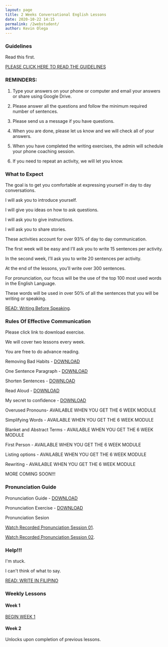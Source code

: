 ```yaml
--- 
layout: page
title: 2 Weeks Conversational English Lessons
date: 2020-10-22 14:15
permalink: /2webstudent/ 
author: Kevin Olega 
--- 
```

### Guidelines

Read this first.

[PLEASE CLICK HERE TO READ THE GUIDELINES](https://callcentertrainingtips.com/2webguide)

### REMINDERS:

1. Type your answers on your phone or computer and email your answers or share using Google Drive.

2. Please answer all the questions and follow the minimum required number of sentences.

3. Please send us a message if you have questions.

4. When you are done, please let us know and we will check all of your answers.

5. When you have completed the writing exercises, the admin will schedule your phone coaching session.

6. If you need to repeat an activity, we will let you know.

### What to Expect

The goal is to get you comfortable at expressing yourself in day to day conversations.

I will ask you to introduce yourself.

I will give you ideas on how to ask questions.

I will ask you to give instructions.

I will ask you to share stories.

These activities account for over 93% of day to day communication.

The first week will be easy and I’ll ask you to write 15 sentences per activity.

In the second week, I’ll ask you to write 20 sentences per activity.

At the end of the lessons, you’ll write over 300 sentences.

For pronunciation, our focus will be the use of the top 100 most used words in the English Language.

These words will be used in over 50% of all the sentences that you will be writing or speaking.

[READ: Writing Before Speaking](https://callcentertrainingtips.com/writing-2web/).

### Rules Of Effective Communication

Please click link to download exercise.

We will cover two lessons every week.

You are free to do advance reading.

Removing Bad Habits - [DOWNLOAD](https://drive.google.com/file/d/1w8Z_cfbO3U_RHjsYw5Mpu4Y7tMRnW4q2/view?usp=sharing)

One Sentence Paragraph - [DOWNLOAD](https://drive.google.com/file/d/1dfNBxg9T17yKpS8CO4RB_4A9LlISxIuZ/view?usp=sharing)

Shorten Sentences - [DOWNLOAD](https://drive.google.com/file/d/1ACz08BLtYML_BSQ6tiNP0ECr8Gm38820/view?usp=sharing)

Read Aloud - [DOWNLOAD](https://drive.google.com/file/d/19Qv1J5KBjcX1X2TxeQaBkcsM7KcEtBTU/view?usp=sharing)

My secret to confidence - [DOWNLOAD](https://callcentertrainingtips.com/confident/)

Overused Pronouns- AVAILABLE WHEN YOU GET THE 6 WEEK MODULE

Simplifying Words - AVAILABLE WHEN YOU GET THE 6 WEEK MODULE

Blanket and Abstract Terms - AVAILABLE WHEN YOU GET THE 6 WEEK MODULE

First Person - AVAILABLE WHEN YOU GET THE 6 WEEK MODULE

Listing options - AVAILABLE WHEN YOU GET THE 6 WEEK MODULE

Rewriting - AVAILABLE WHEN YOU GET THE 6 WEEK MODULE

MORE COMING SOON!!!

### Pronunciation Guide

Pronunciation Guide - [DOWNLOAD](https://drive.google.com/file/d/150XzfiT9zqdtOFrOs3LibsOZYoOas-4d/view?usp=sharing)

Pronunciation Exercise - [DOWNLOAD](https://drive.google.com/file/d/1UE0H2P4qB69wpbJJa57ErCIbxAZHZie4/view?usp=sharing)

Pronunciation Sesion

[Watch Recorded Pronunciation Session 01](https://youtu.be/j2r-JNolL5w).

[Watch Recorded Pronunciation Session 02](https://youtu.be/fezqHqAwKqY).

### Help!!!

I'm stuck. 

I can't think of what to say.

[READ: WRITE IN FILIPINO](https://drive.google.com/file/d/117PCpIl0PBJVGHSkKuraTfDrV9vwFQSS/view?usp=sharing)

### Weekly Lessons

#### Week 1

<a href="https://callcentertrainingtips.com/2webw1-bar/" class="button focus">BEGIN WEEK 1</a>

#### Week 2

Unlocks upon completion of previous lessons.




